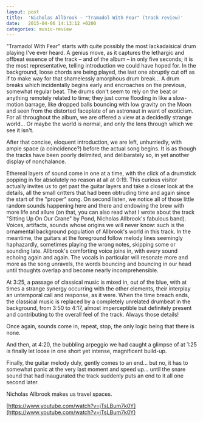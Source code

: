 ```yaml
---
layout: post
title:  'Nicholas Allbrook — "Tramadol With Fear" (track review)'
date:   2015-04-06 14:13:12 +0200
categories: music-review
---
```


"Tramadol With Fear" starts with quite possibly the most lackadaisical drum playing I've ever heard. A genius move, as it captures the lethargic and offbeat essence of the track – and of the album – in only five seconds; it is the most representative, telling introduction we could have hoped for. In the background, loose chords are being played, the last one abruptly cut off as if to make way for that shamelessly amorphous drum break... A drum breaks which incidentally begins early and encroaches on the previous, somewhat regular beat. The drums don't seem to rely on the beat or anything remotely related to time; they just come flooding in like a slow-motion barrage, like dropped balls bouncing with low gravity on the Moon and seen from the distorted faceplate of an astronaut in want of exoticism. For all throughout the album, we are offered a view at a decidedly strange world... Or maybe the world is normal, and only the lens through which we see it isn't.

After that concise, eloquent introduction, we are left, unhurriedly, with ample space (a coincidence?) before the actual song begins. It is as though the tracks have been poorly delimited, and delibarately so, in yet another display of nonchalance.

Ethereal layers of sound come in one at a time, with the click of a drumstick popping in for absolutely no reason at all at 0:19. This curious visitor actually invites us to get past the guitar layers and take a closer look at the details, all the small critters that had been obtruding time and again since the start of the "proper" song. On second listen, we notice all of those little random sounds happening here and there and endowing the brew with more life and allure (on that, you can also read what I wrote about the track "Sitting Up On Our Crane" by Pond, Nicholas Allbrook's fabulous band). Voices, artifacts, sounds whose origins we will never know: such is the ornamental background population of Allbrook's world in this track. In the meantime, the guitars at the foreground follow melody lines seemingly haphazardly, sometimes playing the wrong notes, skipping some or sounding late. Allbrook's comforting voice joins in, with every sound echoing again and again. The vocals in particular will resonate more and more as the song unravels, the words bouncing and bouncing in our head until thoughts overlap and become nearly incomprehensible.

At 3:25, a passage of classical music is mixed in, out of the blue, with at times a strange synergy occurring with the other elements, their interplay an untemporal call and response, as it were. When the time breach ends, the classical music is replaced by a completely unrelated drumbeat in the background, from 3:50 to 4:17, almost imperceptible but definitely present and contributing to the overall feel of the track. Always those details!

Once again, sounds come in, repeat, stop, the only logic being that there is none.

And then, at 4:20, the bubbling arpeggio we had caught a glimpse of at 1:25 is finally let loose in one short yet intense, magnificent build-up.

Finally, the guitar melody duly, gently comes to an end... but no, it has to somewhat panic at the very last moment and speed up... until the snare sound that had inaugurated the track suddenly puts an end to it all one second later.

Nicholas Allbrook makes us travel spaces.

[https://www.youtube.com/watch?v=jTsLBum7k0Y](https://www.youtube.com/watch?v=jTsLBum7k0Y)